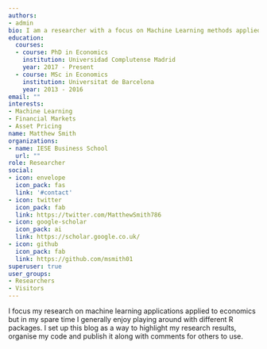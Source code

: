 ```yaml
---
authors:
- admin
bio: I am a researcher with a focus on Machine Learning methods applied to economics and finance.
education:
  courses:
  - course: PhD in Economics
    institution: Universidad Complutense Madrid
    year: 2017 - Present
  - course: MSc in Economics
    institution: Universitat de Barcelona
    year: 2013 - 2016
email: ""
interests:
- Machine Learning
- Financial Markets
- Asset Pricing
name: Matthew Smith
organizations:
- name: IESE Business School
  url: ""
role: Researcher
social:
- icon: envelope
  icon_pack: fas
  link: '#contact'
- icon: twitter
  icon_pack: fab
  link: https://twitter.com/MatthewSmith786
- icon: google-scholar
  icon_pack: ai
  link: https://scholar.google.co.uk/
- icon: github
  icon_pack: fab
  link: https://github.com/msmith01
superuser: true
user_groups:
- Researchers
- Visitors
---
```


I focus my research on machine learning applications applied to economics but in my spare time I generally enjoy playing around with different R packages. I set up this blog as a way to highlight my research results, organise my code and publish it along with comments for others to use.
